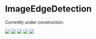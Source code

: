 # ImageEdgeDetection

Currently under construction.

[![][action-img]][action-url]
[![][pkgeval-img]][pkgeval-url]
[![][codecov-img]][codecov-url]
[![][docs-stable-img]][docs-stable-url]
[![][docs-dev-img]][docs-dev-url]


<!-- URLS -->

[pkgeval-img]: https://juliaci.github.io/NanosoldierReports/pkgeval_badges/I/ImageEdgeDetection.svg
[pkgeval-url]: https://juliaci.github.io/NanosoldierReports/pkgeval_badges/report.html
[action-img]: https://github.com/JuliaImages/ImageEdgeDetection.jl/workflows/Unit%20test/badge.svg
[action-url]: https://github.com/JuliaImages/ImageEdgeDetection.jl/actions
[codecov-img]: https://codecov.io/github/JuliaImages/ImageEdgeDetection.jl/coverage.svg?branch=master
[codecov-url]: https://codecov.io/github/JuliaImages/ImageEdgeDetection.jl?branch=master
[docs-stable-img]: https://img.shields.io/badge/docs-stable-blue.svg
[docs-stable-url]: https://JuliaImages.github.io/ImageEdgeDetection.jl/stable
[docs-dev-img]: https://img.shields.io/badge/docs-dev-blue.svg
[docs-dev-url]: https://JuliaImages.github.io/ImageEdgeDetection.jl/latest

